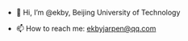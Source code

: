 - 👋 Hi, I’m @ekby, Beijing University of Technology

- 📫 How to reach me: ekbyjarpen@qq.com



<!---
ekby/ekby is a ✨ special ✨ repository because its `README.md` (this file) appears on your GitHub profile.
You can click the Preview link to take a look at your changes.
--->
